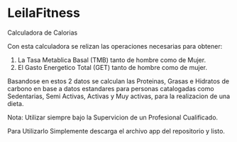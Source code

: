 # LeilaFitness
Calculadora de Calorias

Con esta calculadora se relizan las operaciones necesarias para obtener:

1. La Tasa Metablica Basal (TMB) tanto de hombre como de Mujer.
2. El Gasto Energetico Total (GET) tanto de hombre como de mujer.

Basandose en estos 2 datos se calculan las Proteinas, Grasas e Hidratos de carbono en base a datos estandares para personas catalogadas como Sedentarias, Semi Activas, Activas y Muy activas, para la realizacion de una dieta.

Nota: Utilizar siempre bajo la Supervicion de un Profesional Cualificado.

Para Utilizarlo Simplemente descarga el archivo app del repositorio y listo.
